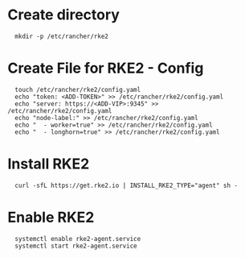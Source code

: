 # Create directory
```
  mkdir -p /etc/rancher/rke2
```
# Create File for RKE2 - Config
```
  touch /etc/rancher/rke2/config.yaml
  echo "token: <ADD-TOKEN>" >> /etc/rancher/rke2/config.yaml
  echo "server: https://<ADD-VIP>:9345" >> /etc/rancher/rke2/config.yaml
  echo "node-label:" >> /etc/rancher/rke2/config.yaml
  echo "  - worker=true" >> /etc/rancher/rke2/config.yaml
  echo "  - longhorn=true" >> /etc/rancher/rke2/config.yaml
```
# Install RKE2
```
  curl -sfL https://get.rke2.io | INSTALL_RKE2_TYPE="agent" sh -
```
# Enable RKE2
```
  systemctl enable rke2-agent.service
  systemctl start rke2-agent.service
```